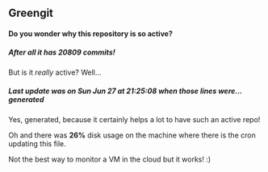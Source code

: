 ## Greengit

#### Do you wonder why this repository is so active?

##### After all it has 20809 commits!

But is it *really* active? Well...

##### Last update was on Sun Jun 27 at 21:25:08 when those lines were... generated

Yes, generated, because it certainly helps a lot to have such an active repo!

Oh and there was **26%** disk usage on the machine
where there is the cron updating this file.

Not the best way to monitor a VM in the cloud but it works! :)
